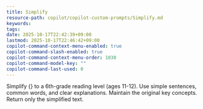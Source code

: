```yaml
---
title: Simplify
resource-path: copilot/copilot-custom-prompts/Simplify.md
keywords:
tags:
date: 2025-10-17T22:42:39+09:00
lastmod: 2025-10-17T22:46:42+09:00
copilot-command-context-menu-enabled: true
copilot-command-slash-enabled: true
copilot-command-context-menu-order: 1030
copilot-command-model-key: ""
copilot-command-last-used: 0
---
```

Simplify {} to a 6th-grade reading level (ages 11-12). Use simple sentences, common words, and clear explanations. Maintain the original key concepts. Return only the simplified text.
